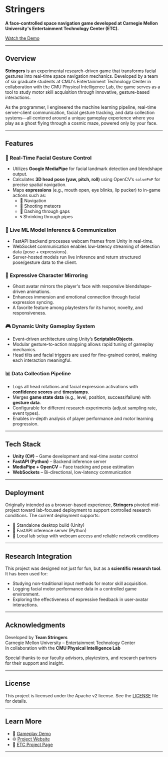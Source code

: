 # Stringers

**A face-controlled space navigation game developed at Carnegie Mellon University's Entertainment Technology Center (ETC).**

[Watch the Demo](https://drive.google.com/file/d/1_7z6-q4TgWScHqgK1ZwvlIRsdobYqFCD/view?usp=drive_link)

---

## Overview

**Stringers** is an experimental research-driven game that transforms facial gestures into real-time space navigation mechanics. Developed by a team of six graduate students at CMU's Entertainment Technology Center in collaboration with the CMU Physical Intelligence Lab, the game serves as a tool to study motor skill acquisition through innovative, gesture-based interactions.

As the programmer, I engineered the machine learning pipeline, real-time server-client communication, facial gesture tracking, and data collection systems—all centered around a unique gameplay experience where you play as a ghost flying through a cosmic maze, powered only by your face.

---

## Features

### 🧠 Real-Time Facial Gesture Control

- Utilizes **Google MediaPipe** for facial landmark detection and blendshape output.
- Calculates **3D head pose (yaw, pitch, roll)** using OpenCV’s `solvePnP` for precise spatial navigation.
- Maps **expressions** (e.g., mouth open, eye blinks, lip pucker) to in-game actions such as:
  - 🚀 Navigation
  - 🔫 Shooting meteors
  - 💨 Dashing through gaps
  - 🌀 Shrinking through pipes

### 🔄 Live ML Model Inference & Communication

- FastAPI backend processes webcam frames from Unity in real-time.
- WebSocket communication enables low-latency streaming of detection data (pose + expressions).
- Server-hosted models run live inference and return structured pose/gesture data to the client.

### 👻 Expressive Character Mirroring

- Ghost avatar mirrors the player's face with responsive blendshape-driven animations.
- Enhances immersion and emotional connection through facial expression syncing.
- A favorite feature among playtesters for its humor, novelty, and responsiveness.

### 🎮 Dynamic Unity Gameplay System

- Event-driven architecture using Unity’s **ScriptableObjects**.
- Modular gesture-to-action mapping allows rapid tuning of gameplay mechanics.
- Head tilts and facial triggers are used for fine-grained control, making each interaction meaningful.

### 📊 Data Collection Pipeline

- Logs all head rotations and facial expression activations with **confidence scores** and **timestamps**.
- Merges **game state data** (e.g., level, position, success/failure) with **gesture data**.
- Configurable for different research experiments (adjust sampling rate, event types).
- Enables in-depth analysis of player performance and motor learning progression.

---

## Tech Stack

- **Unity (C#)** – Game development and real-time avatar control
- **FastAPI (Python)** – Backend inference server
- **MediaPipe + OpenCV** – Face tracking and pose estimation
- **WebSockets** – Bi-directional, low-latency communication

---

## Deployment

Originally intended as a browser-based experience, **Stringers** pivoted mid-project toward lab-focused deployment to support controlled research conditions. The current deployment supports:

- 🎯 Standalone desktop build (Unity)
- 🧠 FastAPI inference server (Python)
- 🧪 Local lab setup with webcam access and reliable network conditions


---

## Research Integration

This project was designed not just for fun, but as a **scientific research tool**. It has been used for:

- Studying non-traditional input methods for motor skill acquisition.
- Logging facial motor performance data in a controlled game environment.
- Exploring the effectiveness of expressive feedback in user-avatar interactions.

---

## Acknowledgments

Developed by **Team Stringers**  
Carnegie Mellon University – Entertainment Technology Center  
In collaboration with the **CMU Physical Intelligence Lab**

Special thanks to our faculty advisors, playtesters, and research partners for their support and insight.

---

## License

This project is licensed under the Apache v2 license. See the [LICENSE](LICENSE) file for details.

---

## Learn More

- 🎥 [Gameplay Demo](https://drive.google.com/file/d/1_7z6-q4TgWScHqgK1ZwvlIRsdobYqFCD/view?usp=drive_link)
- 🌐 [Project Website](https://projects.etc.cmu.edu/stringers)
- 📄 [ETC Project Page](https://projects.etc.cmu.edu/stringers)

---
